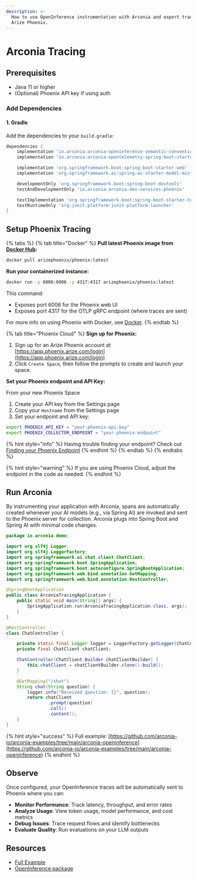 ```yaml
---
description: >-
  How to use OpenInference instrumentation with Arconia and export traces to
  Arize Phoenix.
---
```


# Arconia Tracing

## Prerequisites

* Java 11 or higher
* (Optional) Phoenix API key if using auth

### Add Dependencies

#### **1. Gradle**

Add the dependencies to your `build.gradle`:

```groovy
dependencies {
    implementation 'io.arconia:arconia-openinference-semantic-conventions'
    implementation 'io.arconia:arconia-opentelemetry-spring-boot-starter'

    implementation 'org.springframework.boot:spring-boot-starter-web'
    implementation 'org.springframework.ai:spring-ai-starter-model-mistral-ai'

    developmentOnly 'org.springframework.boot:spring-boot-devtools'
    testAndDevelopmentOnly 'io.arconia:arconia-dev-services-phoenix'

    testImplementation 'org.springframework.boot:spring-boot-starter-test'
    testRuntimeOnly 'org.junit.platform:junit-platform-launcher'
}
```

## **Setup Phoenix Tracing**

{% tabs %}
{% tab title="Docker" %}
**Pull latest Phoenix image from** [**Docker Hub**](https://hub.docker.com/r/arizephoenix/phoenix)**:**

```bash
docker pull arizephoenix/phoenix:latest
```

**Run your containerized instance:**

```bash
docker run -p 6006:6006 -p 4317:4317 arizephoenix/phoenix:latest
```

This command:

* Exposes port 6006 for the Phoenix web UI
* Exposes port 4317 for the OTLP gRPC endpoint (where traces are sent)

For more info on using Phoenix with Docker, see [Docker](https://arize.com/docs/phoenix/self-hosting/deployment-options/docker).
{% endtab %}

{% tab title="Phoenix Cloud" %}
**Sign up for Phoenix:**

1. Sign up for an Arize Phoenix account at [https://app.phoenix.arize.com/login](https://app.phoenix.arize.com/login)
2. Click `Create Space`, then follow the prompts to create and launch your space.

**Set your Phoenix endpoint and API Key:**

From your new Phoenix Space

1. Create your API key from the Settings page
2. Copy your `Hostname` from the Settings page
3. Set your endpoint and API key:

```bash
export PHOENIX_API_KEY = "your-phoenix-api-key"
export PHOENIX_COLLECTOR_ENDPOINT = "your-phoenix-endpoint"
```

{% hint style="info" %}
Having trouble finding your endpoint? Check out [Finding your Phoenix Endpoint](https://arize.com/docs/phoenix/learn/faqs/what-is-my-phoenix-endpoint)
{% endhint %}
{% endtab %}
{% endtabs %}

{% hint style="warning" %}
If you are using Phoenix Cloud, adjust the endpoint in the code as needed.
{% endhint %}

## Run Arconia

By instrumenting your  application with Arconia, spans are automatically created whenever your AI models (e.g., via Spring AI) are invoked and sent to the Phoenix server for collection. Arconia plugs into Spring Boot and Spring AI with minimal code changes.

```java
package io.arconia.demo;

import org.slf4j.Logger;
import org.slf4j.LoggerFactory;
import org.springframework.ai.chat.client.ChatClient;
import org.springframework.boot.SpringApplication;
import org.springframework.boot.autoconfigure.SpringBootApplication;
import org.springframework.web.bind.annotation.GetMapping;
import org.springframework.web.bind.annotation.RestController;

@SpringBootApplication
public class ArconiaTracingApplication {
    public static void main(String[] args) {
        SpringApplication.run(ArconiaTracingApplication.class, args);
    }
}

@RestController
class ChatController {

    private static final Logger logger = LoggerFactory.getLogger(ChatController.class);
    private final ChatClient chatClient;

    ChatController(ChatClient.Builder chatClientBuilder) {
        this.chatClient = chatClientBuilder.clone().build();
    }

    @GetMapping("/chat")
    String chat(String question) {
        logger.info("Received question: {}", question);
        return chatClient
                .prompt(question)
                .call()
                .content();
    }
}
```

{% hint style="success" %}
Full example: [https://github.com/arconia-io/arconia-examples/tree/main/arconia-openinference](https://github.com/arconia-io/arconia-examples/tree/main/arconia-openinference)
{% endhint %}

## Observe

Once configured, your OpenInference traces will be automatically sent to Phoenix where you can:

* **Monitor Performance**: Track latency, throughput, and error rates
* **Analyze Usage**: View token usage, model performance, and cost metrics
* **Debug Issues**: Trace request flows and identify bottlenecks
* **Evaluate Quality**: Run evaluations on your LLM outputs

## Resources

* [Full Example](https://github.com/arconia-io/arconia-examples/tree/main/arconia-openinference)
* [OpenInference package](https://central.sonatype.com/artifact/com.arize/openinference-instrumentation-langchain4j)
